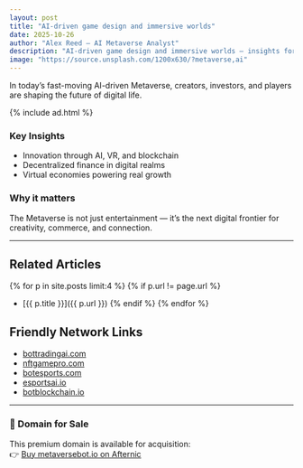 ```yaml
---
layout: post
title: "AI-driven game design and immersive worlds"
date: 2025-10-26
author: "Alex Reed – AI Metaverse Analyst"
description: "AI-driven game design and immersive worlds — insights for the AI-powered Metaverse world."
image: "https://source.unsplash.com/1200x630/?metaverse,ai"
---
```


In today’s fast-moving AI-driven Metaverse, creators, investors, and players are shaping the future of digital life.

{% include ad.html %}

### Key Insights
- Innovation through AI, VR, and blockchain
- Decentralized finance in digital realms
- Virtual economies powering real growth

### Why it matters
The Metaverse is not just entertainment — it’s the next digital frontier for creativity, commerce, and connection.

---

## Related Articles
{% for p in site.posts limit:4 %}
{% if p.url != page.url %}
- [{{ p.title }}]({{ p.url }})
{% endif %}
{% endfor %}

## Friendly Network Links
- [bottradingai.com](https://bottradingai.com)
- [nftgamepro.com](https://nftgamepro.com)
- [botesports.com](https://botesports.com)
- [esportsai.io](https://esportsai.io)
- [botblockchain.io](https://botblockchain.io)

---

### 🛒 Domain for Sale
This premium domain is available for acquisition:  
👉 [Buy metaversebot.io on Afternic](https://afternic.com/domain/metaversebot.io)

